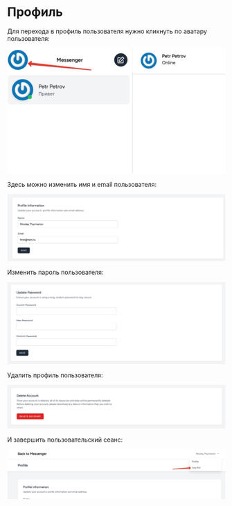 # Профиль

Для перехода в профиль пользователя нужно кликнуть по аватару пользователя:

![](img/01.png)

Здесь можно изменить имя и email пользователя:

![](img/02.png)

Изменить пароль пользователя:

![](img/03.png)

Удалить профиль пользователя:

![](img/04.png)

И завершить пользовательский сеанс:

![](img/05.png)
